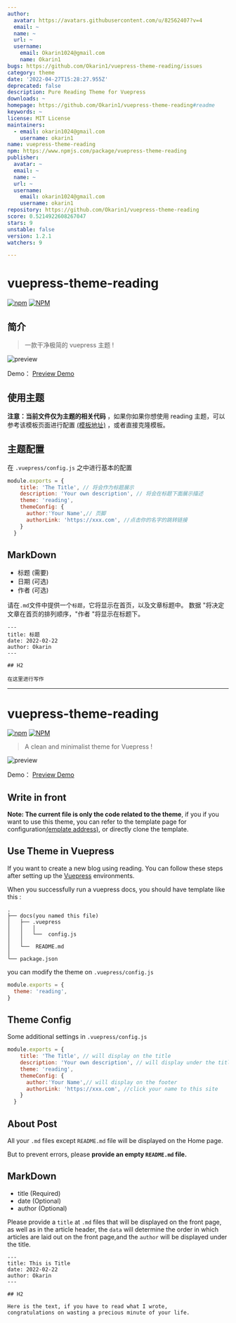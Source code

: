 ```yaml
---
author:
  avatar: https://avatars.githubusercontent.com/u/82562407?v=4
  email: ~
  name: ~
  url: ~
  username:
    email: Okarin1024@gmail.com
    name: Okarin1
bugs: https://github.com/Okarin1/vuepress-theme-reading/issues
category: theme
date: '2022-04-27T15:28:27.955Z'
deprecated: false
description: Pure Reading Theme for Vuepress
downloads: ~
homepage: https://github.com/Okarin1/vuepress-theme-reading#readme
keywords: ~
license: MIT License
maintainers:
  - email: okarin1024@gmail.com
    username: okarin1
name: vuepress-theme-reading
npm: https://www.npmjs.com/package/vuepress-theme-reading
publisher:
  avatar: ~
  email: ~
  name: ~
  url: ~
  username:
    email: okarin1024@gmail.com
    username: okarin1
repository: https://github.com/Okarin1/vuepress-theme-reading
score: 0.5214922608267047
stars: 9
unstable: false
version: 1.2.1
watchers: 9

---
```



# vuepress-theme-reading

[![npm](https://img.shields.io/npm/v/vuepress-theme-reading)](https://www.npmjs.com/package/vuepress-theme-reading)
[![NPM](https://img.shields.io/npm/l/vuepress-theme-reading)](https://github.com/okarin1/vuepress-theme-reading/blob/master/LICENSE)

## 简介

>一款干净极简的 vuepress 主题 !

![preview](https://s2.loli.net/2022/07/14/7nGeUOmh6yFEAKa.png)

Demo： [Preview Demo](https://reading.okarin.cn)

## 



## 使用主题

**注意：当前文件仅为主题的相关代码** ，如果你如果你想使用 reading 主题，可以参考该模板页面进行配置 [(模板地址)](https://github.com/okarin1/reading-project) ，或者直接克隆模板。


## 主题配置

在 `.vuepress/config.js` 之中进行基本的配置 

```js
module.exports = {
    title: 'The Title', // 将会作为标题展示
    description: 'Your own description', // 将会在标题下面展示描述
    theme: 'reading',
    themeConfig: {
      author:'Your Name',// 页脚
      authorLink: 'https://xxx.com', //点击你的名字的跳转链接
    }
  }
```

## MarkDown

- 标题 (需要)
- 日期 (可选)
- 作者 (可选)

请在`.md`文件中提供一个`标题`，它将显示在首页，以及文章标题中。
数据 "将决定文章在首页的排列顺序，"作者 "将显示在标题下。



```
---
title: 标题
date: 2022-02-22
author: Okarin
---

## H2

在这里进行写作

```


---



# vuepress-theme-reading

[![npm](https://img.shields.io/npm/v/vuepress-theme-reading)](https://www.npmjs.com/package/vuepress-theme-reading)
[![NPM](https://img.shields.io/npm/l/vuepress-theme-reading)](https://github.com/okarin1/vuepress-theme-reading/blob/master/LICENSE)


>A clean and minimalist theme for Vuepress !

![preview](https://s2.loli.net/2022/07/14/7nGeUOmh6yFEAKa.png)

Demo： [Preview Demo](https://reading.okarin.cn)

## Write in front

**Note: The current file is only the code related to the theme**, if you if you want to use this theme, you can refer to the template page for configuration[(emplate address)](https://github.com/okarin1/reading-project), or directly clone the template.


## Use Theme in Vuepress

If you want to create a new blog using reading. You can follow these steps after setting up the [Vuepress](https://www.vuepress.cn/) environments.

When you successfully run a vuepress docs, you should have template like this :
```
.
├── docs(you named this file)
│   ├── .vuepress 
│   │   │  
│   │   └──  config.js 
│   │   
│   └──  README.md
│
└── package.json
```

you can modify the theme on `.vuepress/config.js` 


```js
module.exports = {
  theme: 'reading',
}
```

## Theme Config

Some additional settings in `.vuepress/config.js` 

```js
module.exports = {
    title: 'The Title', // will display on the title
    description: 'Your own description', // will display under the title
    theme: 'reading',
    themeConfig: {
      author:'Your Name',// will display on the footer
      authorLink: 'https://xxx.com', //click your name to this site
    }
  }
```


## About Post

All your `.md` files except `README.md` file will be displayed on the Home page. 

But to prevent errors, please **provide an empty `README.md` file.**

## MarkDown

- title (Required)
- date (Optional)
- author (Optional)

Please provide a `title` at `.md` files that will be displayed on the front page, as well as in the article header,
the `data` will determine the order in which articles are laid out on the front page,and the `author` will be displayed under the title.



```
---
title: This is Title
date: 2022-02-22
author: Okarin
---

## H2

Here is the text, if you have to read what I wrote,
congratulations on wasting a precious minute of your life.

```

